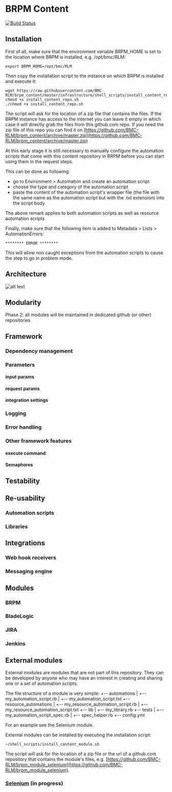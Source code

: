 # BRPM Content

[![Build Status](https://travis-ci.org/BMC-RLM/brpm_content.svg?branch=master)](https://travis-ci.org/BMC-RLM/brpm_content)

## Installation

First of all, make sure that the environment variable BRPM_HOME is set to the location where BRPM is installed, e.g. /opt/bmc/RLM:
```shell
export BRPM_HOME=/opt/bmc/RLM
```

Then copy the installation script to the instance on which BRPM is installed and execute it:
```shell
wget https://raw.githubusercontent.com/BMC-RLM/brpm_content/master/infrastructure/shell_scripts/install_content_repo.sh
chmod +x install_content_repo.sh
./chmod +x install_content_repo.sh
```

The script will ask for the location of a zip file that contains the files. If the BRPM instance has access to the internet you can leave it empty in which case it will directly grab the files from this github.com repo.
If you need the zip file of this repo you can find it on [https://github.com/BMC-RLM/brpm_content/archive/master.zip](https://github.com/BMC-RLM/brpm_content/archive/master.zip)

At this early stage it is still necessary to manually configure the automation scripts that come with this content repository in BRPM before you can start using them in the request steps. 

This can be done as following:
 - go to Environment > Automation and create an automation script
 - choose the type and category of the automation script
 - paste the content of the automation script's wrapper file (the file with the same name as the automation script but with the .txt extension) into the script body
 
The above remark applies to both automation scripts as well as resource automation scripts
 
Finally, make sure that the following item is added to Metadata > Lists > AutomationErrors: 
```
******** ERROR ********
```
This will allow non caught exceptions from the automation scripts to cause the step to go in problem mode.

## Architecture
![alt text](https://github.com/BMC-RLM/brpm_content/blob/master/architecture.png "architecture")

## Modularity

Phase 2: all modules will be maintained in dedicated github (or other) repositories

## Framework
### Dependency management
### Parameters
#### input params
#### request params
#### integration settings
### Logging
### Error handling
### Other framework features
#### execute command
#### Semaphores

## Testability

## Re-usability
### Automation scripts
### Libraries

## Integrations
### Web hook receivers
### Messaging engine

## Modules
### BRPM   
### BladeLogic
### JIRA
### Jenkins

## External modules

External modules are modules that are not part of this repository. They can be developed by anyone who may have an interest in creating and sharing one or a set of automation scripts.
 
The file structure of a module is very simple: 
+-- automations
|   +-- my_automation_script.rb
|   +-- my_automation_script.txt
+-- resource_automations
|   +-- my_resource_automation_script.rb
|   +-- my_resource_automation_script.txt
+-- lib
|   +-- my_library.rb
+-- tests
|   +-- my_automation_script_spec.rb
|   +-- spec_helper.rb
+-- config.yml

For an example see the Selenium module.

External modules can be installed by executing the installation script: 
```shell
~/shell_scripts/install_content_module.sh
```

The script will ask for the location of a zip file or the url of a github.com repository that contains the module's files, e.g. [https://github.com/BMC-RLM/brpm_module_selenium](https://github.com/BMC-RLM/brpm_module_selenium).

### [Selenium](https://github.com/BMC-RLM/brpm_module_selenium) (in progress)

